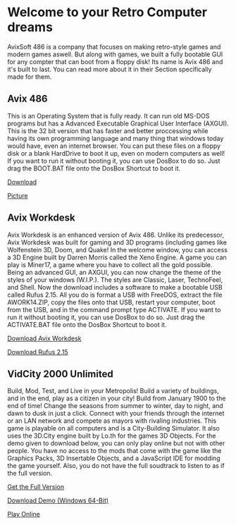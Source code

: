 Welcome to your Retro Computer dreams
================================

AvixSoft 486 is a company that focuses on making retro-style games and modern games aswell. But along with games, we built a fully bootable GUI for any compter that can boot from a floppy disk! Its name is Avix 486 and it's built to last. You can read more about it in their Section specifically made for them.

## Avix 486

This is an Operating System that is fully ready. It can run old MS-DOS programs but has a Advanced Executable Graphical User Interface (AXGUI). This is the 32 bit version that has faster and better proccessing while having its own programming language and many thing that windows today would have, even an internet browser. You can put these files on a floppy disk or a blank HardDrive to boot it up, even on modern computers as well! If you want to run it without booting it, you can use DosBox to do so. Just drag the BOOT.BAT file onto the DosBox Shortcut to boot it. 

[Download](https://avixsoft.github.io/AvixSoft-486/AVIX486.zip)

[Picture](https://avixsoft.github.io/AvixSoft-486/SYSPIC.png)

## Avix Workdesk

Avix Workdesk is an enhanced version of Avix 486. Unlike its predecessor, Avix Workdesk was built for gaming and 3D programs (including games like Wolfenstein 3D, Doom, and Quake! In the welcome window, you can access a 3D Engine built by Darren Morris called the Xeno Engine. A game you can play is Miner17, a game where you have to collect all the gold possible. Being an advanced GUI, an AXGUI, you can 
now change the theme of the styles of your windows (W.I.P.). The styles are Classic, Laser, TechnoFeel, and Shell. Now the download includes a software to make a bootable USB called Rufus 2.15. All you do is format a USB with FreeDOS, extract the file AWORK14.ZIP, copy the files onto that USB, restart your computer, boot from the USB, and in the command prompt type ACTIVATE. If you want to run it without booting it, you can use DosBox to do so. Just drag the ACTIVATE.BAT file onto the DosBox Shortcut to boot it.      

[Download Avix Workdesk](https://avixsoft.github.io/AvixSoft-486/AWORK14.zip)

[Download Rufus 2.15](https://avixsoft.github.io/AvixSoft-486/Rufus.exe)


## VidCity 2000 Unlimited 

Build, Mod, Test, and Live in your Metropolis! Build a variety of buildings, and in the end, play as a citizen in your city! Build from January 1900 to the end of time! Change the seasons from summer to winter, day to night, and dawn to dusk in just a click. Connect with your friends through the internet or an LAN network and compete as mayors with rivaling industries. This game is playable on all computers and is a City-Building Simulator. It also uses the 3D.City engine built by Lo.th for the games 3D Objects. For the demo given to download below, you can only play online but not with other people. You have no access to the mods that come with the game like the Graphics Packs, 3D Insertable Objects, and a JavaScript IDE for modding the game yourself. Also, you do not have the full soudtrack to listen to as if the full version.

[Get the Full Version](avixsoft486@gmail.com)

[Download Demo (Windows 64-Bit)](https://avixsoft.github.io/AvixSoft-486/vc2kwin.zip)

[Play Online](https://avixsoft.github.io/vidcity2000/)
